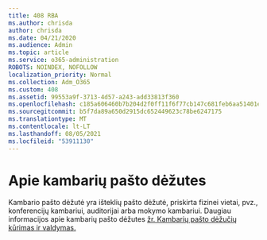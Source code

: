 ```yaml
---
title: 408 RBA
ms.author: chrisda
author: chrisda
ms.date: 04/21/2020
ms.audience: Admin
ms.topic: article
ms.service: o365-administration
ROBOTS: NOINDEX, NOFOLLOW
localization_priority: Normal
ms.collection: Adm_O365
ms.custom: 408
ms.assetid: 99553a9f-3713-4d57-a243-add33813f360
ms.openlocfilehash: c185a606460b7b204d2f0ff11f6f77cb147c681feb6aa51401e1515ca8017a68
ms.sourcegitcommit: b5f7da89a650d2915dc652449623c78be6247175
ms.translationtype: MT
ms.contentlocale: lt-LT
ms.lasthandoff: 08/05/2021
ms.locfileid: "53911130"
---
```

# <a name="about-room-mailboxes"></a>Apie kambarių pašto dėžutes

Kambario pašto dėžutė yra išteklių pašto dėžutė, priskirta fizinei vietai, pvz., konferencijų kambariui, auditorijai arba mokymo kambariui. Daugiau informacijos apie kambarių pašto dėžutes [žr. Kambarių pašto dėžučių kūrimas ir valdymas.](https://go.microsoft.com/fwlink/p/?linkid=717533)
